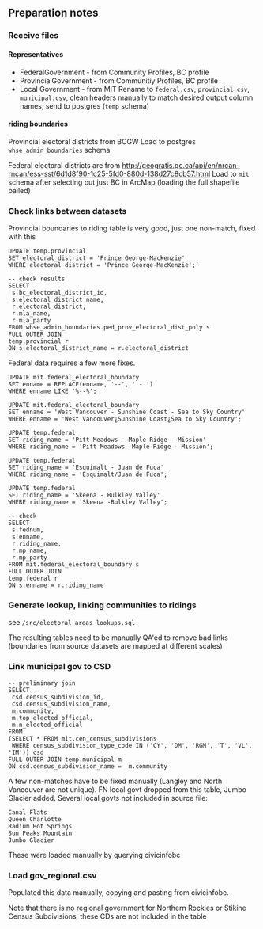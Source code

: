 ## Preparation notes

### Receive files

#### Representatives
- FederalGovernment - from Community Profiles, BC profile
- ProvincialGovernment - from Communitiy Profiles, BC profile
- Local Government - from MIT
Rename to `federal.csv`, `provincial.csv`, `municipal.csv`, clean headers manually to match desired output column names, send to postgres (`temp` schema)

#### riding boundaries
Provincial electoral districts from BCGW
Load to postgres `whse_admin_boundaries` schema

Federal electoral districts are from 
http://geogratis.gc.ca/api/en/nrcan-rncan/ess-sst/6d1d8f90-1c25-5fd0-880d-138d27c8cb57.html
Load to `mit` schema after selecting out just BC in ArcMap (loading the full shapefile bailed)

### Check links between datasets

Provincial boundaries to riding table is very good, just one non-match, fixed with this
```
UPDATE temp.provincial 
SET electoral_district = 'Prince George-Mackenzie' 
WHERE electoral_district = 'Prince George-MacKenzie';`
 
-- check results
SELECT 
 s.bc_electoral_district_id,
 s.electoral_district_name,
 r.electoral_district,
 r.mla_name,
 r.mla_party
FROM whse_admin_boundaries.ped_prov_electoral_dist_poly s
FULL OUTER JOIN
temp.provincial r
ON s.electoral_district_name = r.electoral_district
```

Federal data requires a few more fixes.

```
UPDATE mit.federal_electoral_boundary 
SET enname = REPLACE(enname, '--', ' - ')
WHERE enname LIKE '%--%';

UPDATE mit.federal_electoral_boundary 
SET enname = 'West Vancouver - Sunshine Coast - Sea to Sky Country'
WHERE enname = 'West Vancouver¿Sunshine Coast¿Sea to Sky Country';

UPDATE temp.federal
SET riding_name = 'Pitt Meadows - Maple Ridge - Mission'
WHERE riding_name = 'Pitt Meadows- Maple Ridge - Mission';

UPDATE temp.federal
SET riding_name = 'Esquimalt - Juan de Fuca'
WHERE riding_name = 'Esquimalt/Juan de Fuca';

UPDATE temp.federal
SET riding_name = 'Skeena - Bulkley Valley'
WHERE riding_name = 'Skeena -Bulkley Valley';

-- check 
SELECT 
 s.fednum,
 s.enname,
 r.riding_name,
 r.mp_name,
 r.mp_party
FROM mit.federal_electoral_boundary s
FULL OUTER JOIN
temp.federal r
ON s.enname = r.riding_name
```


### Generate lookup, linking communities to ridings
see `/src/electoral_areas_lookups.sql`

The resulting tables need to be manually QA'ed to remove bad links 
(boundaries from source datasets are mapped at different scales)

### Link municipal gov to CSD
```
-- preliminary join
SELECT 
 csd.census_subdivision_id,
 csd.census_subdivision_name,
 m.community,
 m.top_elected_official,
 m.n_elected_official
FROM 
(SELECT * FROM mit.cen_census_subdivisions
 WHERE census_subdivision_type_code IN ('CY', 'DM', 'RGM', 'T', 'VL', 'IM')) csd
FULL OUTER JOIN temp.municipal m
ON csd.census_subdivision_name =  m.community
```

A few non-matches have to be fixed manually (Langley and North Vancouver are not unique). FN local govt dropped from this table, Jumbo Glacier added.
Several local govts not included in source file:
```
Canal Flats
Queen Charlotte
Radium Hot Springs
Sun Peaks Mountain
Jumbo Glacier
```
These were loaded manually by querying civicinfobc

### Load gov_regional.csv
Populated this data manually, copying and pasting from civicinfobc.  

Note that there is no regional government for Northern Rockies or Stikine Census Subdivisions, these CDs are not included in the table
